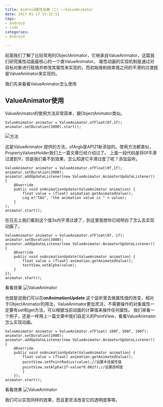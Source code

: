 ```yaml
---
title: Android属性动画（二）——ValueAnimator
date: 2017-01-17 15:32:51
tags:
- android
- csdn
categories:
- Android

---
```

前面我们了解了比较常用的ObjectAnimator，它继承自ValueAnimator，这篇我们研究属性动画最核心的一个类ValueAnimator。
属性动画的实现机制是通过对目标对象进行赋值并修改其属性来实现的，而初始值和结束值之间的平滑的过渡就是ValueAnimator来实现的。

<!-- more -->

我们先来看看ValueAnimator怎么使用

## ValueAnimator使用
ValueAnimator的使用方法非常简单，跟ObjectAnimator类似。

```
ValueAnimator animator = ValueAnimator.ofFloat(0f,1f);
animator.setDuration(3000).start();
```
![方法](http://img.blog.csdn.net/20160927101029556)

这是ValueAnimator 提供的方法，ofArgb是API21新添加的。使用方法都类似，PropertyValuesHolder我们上一篇文章已经介绍过了。
上面一段代码是将0f平滑过渡到1f，但是我们看不到效果，怎么知道它平滑过度了呢？添加监听。

```
ValueAnimator animator = ValueAnimator.ofFloat(0f,1f);
animator.setDuration(3000);
animator.addUpdateListener(new ValueAnimator.AnimatorUpdateListener() {
	@Override
	public void onAnimationUpdate(ValueAnimator animation) {
		float value = (float) animation.getAnimatedValue();
		Log.e("TAG", "the animation value is " + value);
	}
);
animator.start();
```
在日志上我们看到这个值3s内平滑过渡了，到这里我想你已经明白了怎么去实现动画了。

```
ValueAnimator animator = ValueAnimator.ofFloat(0f, 1f);
animator.setDuration(3000);
animator.addUpdateListener(new ValueAnimator.AnimatorUpdateListener() {
	@Override
	public void onAnimationUpdate(ValueAnimator animation) {
		float value = (float) animation.getAnimatedValue();
		textView.setAlpha(value);
	}
});
animator.start();
```
看看效果
![ValueAnimator](http://img.blog.csdn.net/20160927104631580)

也就是说我们可以在**onAnimationUpdate** 这个监听里去做属性值的改变，相对于ObjectAnimator的用法，ValueAnimator更加灵活，不需要操作的对象属性一定要有set和get方法，可以根据当前动画的计算值来操作任何属性。
我们来看一个例子，还是一样用上一篇文章中我们自定义的PointView，看看ValueAnimator怎么实现动画。

```
ValueAnimator animator = ValueAnimator.ofFloat( 100f, 500f, 100f);
animator.setDuration(2000);
animator.addUpdateListener(new ValueAnimator.AnimatorUpdateListener() {
	@Override
	public void onAnimationUpdate(ValueAnimator animation) {
		float value = (float) animation.getAnimatedValue();
		pointView.setPointRadius(value);//设置半径属性值
		pointView.setAlpha(1f-value*0.002f);//设置透明度
		}
	});
animator.start();
```
看看效果
![ValueAnimator](http://img.blog.csdn.net/20160927140600185)

我们可以实现同样的效果，而且更灵活改变它的透明度等等。
